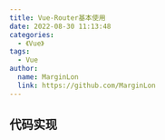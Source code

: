```yaml
---
title: Vue-Router基本使用
date: 2022-08-30 11:13:48
categories: 
  - 《Vue》
tags: 
  - Vue
author: 
  name: MarginLon
  link: https://github.com/MarginLon
---
```


## 代码实现

```html
```
